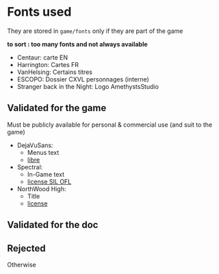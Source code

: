 # Fonts used

They are stored in `game/fonts` only if they are part of the game

**to sort : too many fonts and not always available**

- Centaur: carte EN
- Harrington: Cartes FR
- VanHelsing: Certains titres
- ESCOPO: Dossier CXVL personnages (interne)
- Stranger back in the Night: Logo AmethystsStudio

## Validated for the game

Must be publicly available for personal & commercial use (and suit to the game)

- DejaVuSans:
  - Menus text
  - [libre](https://en.wikipedia.org/wiki/DejaVu_fonts)
- Spectral:
  - In-Game text
  - [license SIL OFL](https://fonts.google.com/specimen/Spectral#license)
- NorthWood High:
  - Title
  - [license](https://www.fonts4free.net/northwood-high-font.html)

## Validated for the doc

## Rejected

Otherwise
